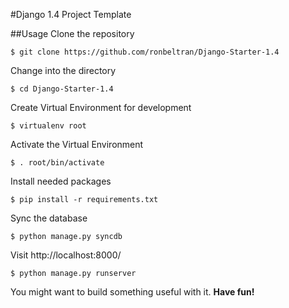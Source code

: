 #Django 1.4 Project Template

##Usage
Clone the repository

    $ git clone https://github.com/ronbeltran/Django-Starter-1.4

Change into the directory

    $ cd Django-Starter-1.4

Create Virtual Environment for development

    $ virtualenv root

Activate the Virtual Environment

    $ . root/bin/activate

Install needed packages

    $ pip install -r requirements.txt

Sync the database

    $ python manage.py syncdb

Visit http://localhost:8000/

    $ python manage.py runserver


You might want to build something useful with it. **Have fun!**
